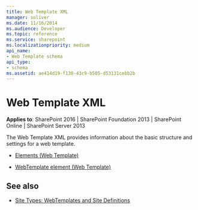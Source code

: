 ```yaml
---
title: Web Template XML
manager: soliver
ms.date: 11/16/2014
ms.audience: Developer
ms.topic: reference
ms.service: sharepoint
ms.localizationpriority: medium
api_name:
- Web Template schema
api_type:
- schema
ms.assetid: ae414d19-f130-43c9-b505-d53131cebb2b
---
```


# Web Template XML

**Applies to**: SharePoint 2016 | SharePoint Foundation 2013 | SharePoint Online | SharePoint Server 2013

The Web Template XML provides information about the basic structure and settings for a web template.

- [Elements (Web Template)](elements-web-template.md)

- [WebTemplate element (Web Template)](webtemplate-element-web-template.md)

## See also

- [Site Types: WebTemplates and Site Definitions](https://msdn.microsoft.com/library/1edf6d4d-eddb-4cb5-9034-ed394e8a3e01(Office.15).aspx)








